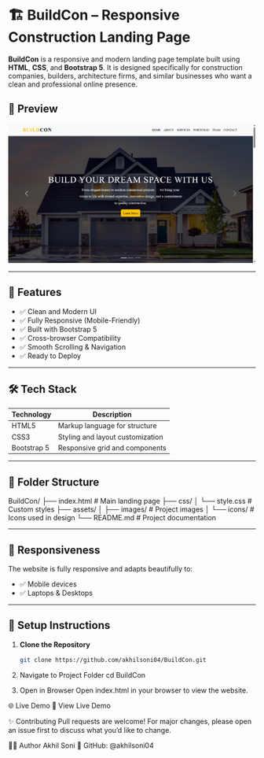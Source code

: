 # 🏗️ BuildCon – Responsive Construction Landing Page

**BuildCon** is a responsive and modern landing page template built using **HTML**, **CSS**, and **Bootstrap 5**. It is designed specifically for construction companies, builders, architecture firms, and similar businesses who want a clean and professional online presence.

## 📸 Preview
![Project Preview](assets/view%20of%20website.png)

---

## 🚀 Features

- ✅ Clean and Modern UI
- ✅ Fully Responsive (Mobile-Friendly)
- ✅ Built with Bootstrap 5
- ✅ Cross-browser Compatibility
- ✅ Smooth Scrolling & Navigation
- ✅ Ready to Deploy

---

## 🛠️ Tech Stack

| Technology | Description                        |
|------------|------------------------------------|
| HTML5      | Markup language for structure      |
| CSS3       | Styling and layout customization   |
| Bootstrap 5| Responsive grid and components     |

---

## 📂 Folder Structure
BuildCon/
├── index.html              # Main landing page
├── css/
│   └── style.css           # Custom styles
├── assets/
│   ├── images/             # Project images
│   └── icons/              # Icons used in design
└── README.md               # Project documentation

---

## 📱 Responsiveness

The website is fully responsive and adapts beautifully to:

- ✅ Mobile devices
- ✅ Laptops & Desktops

---

## 🔧 Setup Instructions

1. **Clone the Repository**
   ```bash
   git clone https://github.com/akhilsoni04/BuildCon.git
2. Navigate to Project Folder
cd BuildCon

3. Open in Browser Open index.html in your browser to view the website.

🌐 Live Demo
🔗 View Live Demo
	
✨ Contributing
Pull requests are welcome! For major changes, please open an issue first to discuss what you’d like to change.

🙋‍♂️ Author
Akhil Soni
🐙 GitHub: @akhilsoni04
